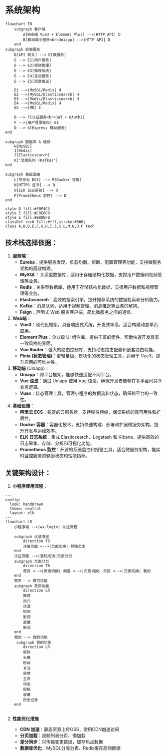 # 系统架构
```mermaid
flowchart TB
    subgraph 客户端
        A[Web端 Vue3 + Element Plus] -->|HTTP API| D
        B[移动端小程序<br>Uniapp] -->|HTTP API| D
    end
subgraph 后端服务
    D[API 网关] --> E[微服务]
    E --> E1[用户服务]
    E --> E2[视频管理]
    E --> E3[推荐系统]
    E --> E4[互动服务]
    E --> E5[消息推送]

    E1 -->|MySQL/Redis| H
    E2 -->|MySQL/Elasticsearch| H
    E3 -->|Redis/Elasticsearch| H
    E4 -->|MySQL/Redis| H
    E5 -->|MQ| I

    D --> F[认证服务<br>JWT + OAuth2]
    F -->|用户登录鉴权| E1
    D --> G[Express 辅助服务]
end

subgraph 数据库 & 缓存
    H[MySQL]
    I[Redis]
    J[Elasticsearch]
    K["消息队列 (Kafka)"]
end

subgraph 基础设施
    L[阿里云 ECS] --> M[Docker 容器]
    N[HTTPS 证书] --> D
    O[ELK 日志系统] --> D
    P[Prometheus 监控] --> D
end

style D fill:#F0F4C3
style E fill:#C8E6C9
style I fill:#BBDEFB
classDef tech fill:#fff,stroke:#666;
class A,B,D,E,F,G,H,I,J,K,L,M,N,O,P tech
```

## 技术栈选择依据：

1. **服务端**：
   - **Eureka**：提供服务发现、负载均衡、熔断、配置管理等功能，支持微服务架构的高效构建。
   - **MySQL**：关系型数据库，适用于存储结构化数据，支撑用户数据和视频管理等业务。
   - **Redis**：关系型数据库，适用于存储结构化数据，支撑用户数据和视频管理等业务。
   - **Elasticsearch**：高效的搜索引擎，提升推荐系统的数据检索和分析能力。
   - **Kafka**：消息队列，适用于视频管理、消息推送等业务的解耦。
   - **Feign**：声明式 Web 服务客户端，简化微服务之间的通信。
2. **Web端**：
   - **Vue3**：现代化框架，具备响应式系统，开发效率高，适合构建动态单页应用。
   - **Element Plus**：企业级 UI 组件库，提供丰富的组件，帮助快速开发具有一致风格的界面。
   - **Vue Router**：强大的路由控制库，支持动态路由配置和嵌套路由功能。
   - **Pinia (状态管理)**：更轻量级、模块化的状态管理工具，适用于 Vue3，提升应用的可维护性。
3. **移动端** (Uniapp)：
   - **Uniapp**：跨平台框架，能够快速适配不同平台。
   - **Vue 语法**：通过 Uniapp 使用 Vue 语法，确保开发者能够在多平台间共享业务逻辑。
   - **Vuex**：状态管理工具，管理小程序的数据流和状态，确保跨平台的一致性。
4. **基础设施**：
   - **阿里云 ECS**：稳定的云服务器，支持弹性伸缩，保证系统的高可用性和扩展性。
   - **Docker 容器**：容器化技术，支持快速构建、部署和扩展微服务架构，提升开发与运维效率。
   - **ELK 日志系统**：集成 Elasticsearch、Logstash 和 Kibana，提供高效的日志采集、存储、分析和可视化功能。
   - **Prometheus 监控**：开源的系统监控和报警工具，适合微服务架构，能实时监控服务的健康状态和性能指标。

##  关键架构设计：

1. **小程序使用流程**：

```mermaid
---
config:
  look: handDrawn
  theme: neutral
  layout: elk
---
flowchart LR
    小程序端 -->|wx.login| 认证流程

    subgraph 认证流程
        direction TB
        注册页面 <-->|页面切换| 登陆页面
    end
 	认证流程 -->|登陆成功|页面分页
 	subgraph 页面分页
        direction TB
        首页 <-->|页面切换| 频道 <-->|页面切换| 分区 <-->|页面切换| 我的
    end
    首页 --> 首页功能
    subgraph 首页功能
        direction LR
        推荐
        热门
        动漫
        知识
        影视
        直播
        新闻
    end
    我的 --> 我的功能
     subgraph 我的功能
        direction LR
        昵称 
        头像
        粉丝
        关注
        获赞
        主页
        动态
        投稿
        收藏
        历史记录
    end


```

2. **性能优化措施**

   - **CDN 加速**：静态资源上传OSS，使用CDN加速访问
   - **分页加载**：视频列表分页、懒加载
   - **差分同步**：只传输变更数据，缓存热点数据
   - **数据库优化**：MySQL分库分表、Redis缓存高频数据
